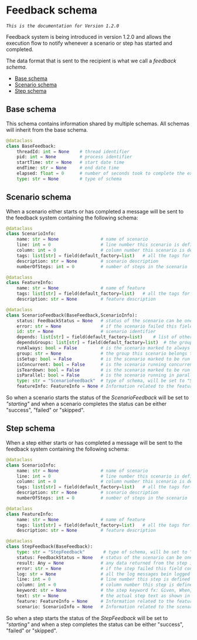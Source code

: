 # Feedback schema

*`This is the documentation for Version 1.2.0`*

Feedback system is being introduced in version 1.2.0 and allows the execution flow to notify whenever a scenario or step has started and completed.

The data format that is sent to the recipient is what we call a *feedback schema*.

- [Base schema](#base-schema)
- [Scenario schema](#scenario-schema)
- [Step schema](#step-schema)

## Base schema

This schema contains information shared by multiple schemas. All schemas will inherit from the base schema.

```python
@dataclass
class BaseFeedback:
    threadId: int = None    # thread identifier
    pid: int = None         # process identifier
    startTime: str = None   # start date time
    endTime: str = None     # end date time
    elapsed: float = 0      # number of seconds took to complete the execution of the step or scenario
    type: str = None        # type of schema
```

## Scenario schema

When a scenario either starts or has completed a message will be sent to the feedback system containing the following schema:

```python
@dataclass
class ScenarioInfo:
    name: str = None                # name of scenario
    line: int = 0                   # line number this scenario is defined in gherkin file
    column: int = 0                 # column number this scenario is defined in gherkin file
    tags: list[str] = field(default_factory=list)   # all the tags for the scenario
    description: str = None         # scenario description
    numberOfSteps: int = 0          # number of steps in the scenario

@dataclass
class FeatureInfo:
    name: str = None                # name of feature
    tags: list[str] = field(default_factory=list)   # all the tags for the feature
    description: str = None         # feature description

@dataclass
class ScenarioFeedback(BaseFeedback,ScenarioInfo):
    status: FeedbackStatus = None   # status of the scenario can be one of the following: "starting", "success", "failed", "skipped"
    error: str = None               # if the scenario failed this field contains any error message
    id: str = None                  # scenario identifier
    depends: list[str] = field(default_factory=list)    # list of other scenarios this scenario depends on
    dependsGroups: list[str] = field(default_factory=list)  # the groups this scenario depends on
    runAlways: bool = False         # is the scenario marked to always run
    group: str = None               # the group this scenario belongs to
    isSetup: bool = False           # is the scenario marked to be run during setup
    isConcurrent: bool = False      # is the scenario running concurrently
    isTeardown: bool = False        # is the scenario marked to be run during teardown
    isParallel: bool = False        # is the scenario running in parallel
    type: str = "ScenarioFeedback"  # type of schema, will be set to "ScenarioFeedback". This is used internally to determine the schema type.
    featureInfo: FeatureInfo = None # Information related to the feature this scenario belongs to
```

So when a scenario starts the status of the *ScenarioFeedback* will be set to *"starting"* and when a scenario completes the status can be either "success", "failed" or "skipped".

## Step schema

When a step either starts or has completed a message will be sent to the feedback system containing the following schema:

```python
@dataclass
class ScenarioInfo:
    name: str = None                # name of scenario
    line: int = 0                   # line number this scenario is defined in gherkin file
    column: int = 0                 # column number this scenario is defined in gherkin file
    tags: list[str] = field(default_factory=list)   # all the tags for the scenario
    description: str = None         # scenario description
    numberOfSteps: int = 0          # number of steps in the scenario

@dataclass
class FeatureInfo:
    name: str = None                # name of feature
    tags: list[str] = field(default_factory=list)   # all the tags for the feature
    description: str = None         # feature description

@dataclass
class StepFeedback(BaseFeedback):
    type: str = "StepFeedback"       # type of schema, will be set to "ScenarioFeedback". This is used internally to determine the schema type. 
    status: FeedbackStatus = None   # status of the scenario can be one of the following: "starting", "success", "failed", "skipped"
    result: Any = None              # any data returned from the step implementation
    error: str = None               # if the step failed this field contains any error messag
    log: str = None                 # all the log messages bein logged by the step implementation
    line: int = 0                   # line number this step is defined in gherkin file
    column: int = 0                 # column number this step is defined in gherkin file
    keyword: str = None             # the step keyword fx: Given, When, Then, etc.
    text: str = None                # the actual step text as shown in the gherkin file
    feature: FeatureInfo = None     # Information related to the feature this step belongs to
    scenario: ScenarioInfo = None   # Information related to the scenario this step belongs to
```

So when a step starts the status of the *StepFeedback* will be set to *"starting"* and when a step completes the status can be either "success", "failed" or "skipped".